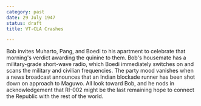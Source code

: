 ```yaml
---
category: past
date: 29 July 1947
status: draft
title: VT-CLA Crashes

---
```



Bob invites Muharto, Pang, and Boedi to his apartment
to celebrate that morning's verdict awarding the quinine to them. Bob's
housemate has a military-grade short-wave radio, which Boedi immediately
switches on and scans the military and civilian frequencies. The party
mood vanishes when a news broadcast announces that an Indian blockade
runner has been shot down on approach to Maguwo. All look toward Bob,
and he nods in acknowledgement that RI-002 might be the last remaining
hope to connect the Republic with the rest of the world.
